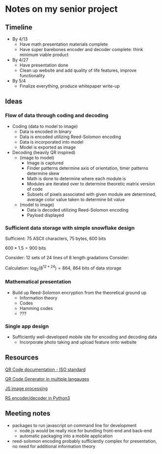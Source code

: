 # Notes on my senior project

## Timeline

- By 4/13
    - Have math presentation materials complete
    - Have super barebones encoder and decoder complete: think minimum viable product
- By 4/27
    - Have presentation done
    - Clean up website and add quality of life features, improve functionality
- By 5/4
    - Finalize everything, produce whitepaper write-up

## Ideas

### Flow of data through coding and decoding

- Coding (data to model to image)
    - Data is encoded in binary
    - Data is encoded utilizing Reed-Solomon encoding
    - Data is incorporated into model
    - Model is exported as image
- Decoding (heavily QR inspired)
    - (image to model)
        - Image is captured
        - Finder patterns determine axis of orientation, timer patterns determine skew
        - Math is done to determine where each module is
        - Modules are iterated over to determine theoretic matrix version of code
        - Subsets of pixels associated with given module are determined, average color value taken to determine bit value
    - (model to image)
        - Data is decoded utilizing Reed-Solomon encoding
        - Payload displayed

### Sufficient data storage with simple snowflake design
Sufficient: 75 ASCII characters, 75 bytes, 600 bits

$600 * 1.5 = 900$ bits

Consider: 12 sets of 24 lines of 8 length gradations
Consider: 

Calculation: $\log_2(8^{12 * 24}) = 864$, 864 bits of data storage

### Mathematical presentation

- Build up Reed-Solomon encryption from the theoretical ground up
    - Information theory
    - Codes
    - Hamming codes
    - ???

### Single app design

- Sufficiently well-developed mobile site for encoding and decoding data
    - Incorporate photo taking and upload feature onto website

## Resources

[QR Code documentation - ISO standard](https://github.com/yansikeim/QR-Code/blob/master/ISO%20IEC%2018004%202015%20Standard.pdf)

[QR Code Generator in multiple langauges](https://github.com/kazuhikoarase/qrcode-generator)

[JS image processing](https://webkid.io/blog/image-processing-in-javascript/)

[RS encoder/decoder in Python3](https://github.com/tomerfiliba/reedsolomon)

## Meeting notes

- packages to run javascript on command line for development
    - node.js would be really nice for bundling front-end and back-end
    - automatic packaging into a mobile application
- reed-solomon encoding probably sufficiently complex for presentation, no need for additional information theory
